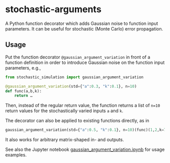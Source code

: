 # stochastic-arguments
A Python function decorator which adds Gaussian noise to function input parameters.
It can be useful for stochastic (Monte Carlo) error propagation.

## Usage
Put the function decorator `@gaussian_argument_variation` in front of a function definition in order to introduce Gaussian noise on the function input parameters, e.g., 

```python
from stochastic_simulation import gaussian_argument_variation

@gaussian_argument_variation(std={"a":0.3, "k":0.1}, n=10)
def func(a,b,k):
    return …
```

Then, instead of the regular return value, the function returns a list of `n=10` return values for the stochastically varied inputs `a` and `k`. 

The decorator can also be applied to existing functions directly, as in 
```python
gaussian_argument_variation(std={"a":0.5, "k":0.1}, n=10)(func)(1,2,k=7)
```

It also works for arbitrary matrix-shaped in- and outputs. 

See also the Jupyter notebook [gaussian_argument_variation.ipynb](gaussian_argument_variation.ipynb) for usage examples.
